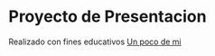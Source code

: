 # Proyecto de Presentacion

Realizado con fines educativos
<a href="https://lissleal.github.io/fdsw-github/">Un poco de mi</a>


